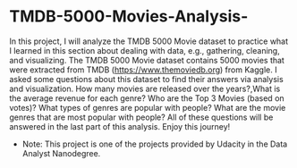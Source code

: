# TMDB-5000-Movies-Analysis-

In this project, I will analyze the TMDB 5000 Movie dataset to practice what I learned in this section about dealing with data, e.g., gathering, cleaning, and visualizing. The TMDB 5000 Movie dataset contains 5000 movies that were extracted from TMDB (https://www.themoviedb.org) from Kaggle. I asked some questions about this dataset to find their answers via analysis and visualization. How many movies are released over the years?,What is the average revenue for each genre? Who are the Top 3 Movies (based on votes)? What types of genres are popular with people? What are the movie genres that are most popular with people? All of these questions will be answered in the last part of this analysis. Enjoy this journey!

- Note: This project is one of the projects provided by Udacity in the Data Analyst Nanodegree.

